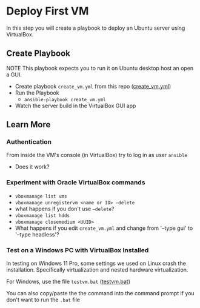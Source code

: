 # Deploy First VM
In this step you will create a playbook to deploy an Ubuntu server using VirtualBox.

## Create Playbook
NOTE This playbook expects you to run it on Ubuntu desktop host an open  a GUI.

- Create playbook `create_vm.yml` from this repo ([create_vm.yml](create_vm.yml))
- Run the Playbook
  - `ansible-playbook create_vm.yml`
- Watch the server build in the VirtualBox GUI app 

 
## Learn More
### Authentication
From inside the VM's console (in VirtualBox) try to log in as user `ansible`
- Does it work?

### Experiment with Oracle VirtualBox commands
- `vboxmanage list vms`
- `vboxmanage unregistervm <name or ID> –delete`
- what happens if you don't use `–delete`?
- `vboxmanage list hdds`
- `vboxmanage closemedium <UUID>`
- What happens if you edit `create_vm.yml` and change from '–type gui' to '–type headless'?

### Test on a Windows PC with VirtualBox Installed
In testing on Windows 11 Pro, some settings we used on Linux crash the installation. Specifically virtualization and nested hardware virtualization.

For Windows, use the file `testvm.bat` ([testvm.bat](testvm.bat))

You can also copy/paste the the command into the command prompt if you don't want to run the `.bat` file
